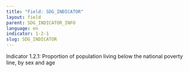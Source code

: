 ```yaml
---
title: "Field: SDG_INDICATOR"
layout: field
parent: SDG_INDICATOR_INFO
language: en
indicator: 1-2-1
slug: SDG_INDICATOR
---
```

Indicator 1.2.1: Proportion of population living below the national poverty line, by sex and age
